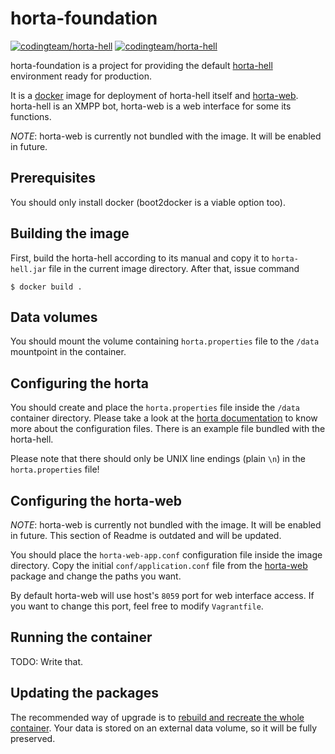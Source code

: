 horta-foundation
================
[![codingteam/horta-hell](http://issuestats.com/github/codingteam/horta-foundation/badge/pr?style=flat-square)](http://www.issuestats.com/github/codingteam/horta-foundation) [![codingteam/horta-hell](http://issuestats.com/github/codingteam/horta-foundation/badge/issue?style=flat-square)](http://www.issuestats.com/github/codingteam/horta-foundation)

horta-foundation is a project for providing the default [horta-hell][]
environment ready for production.

It is a [docker][] image for deployment of horta-hell itself and [horta-web][].
horta-hell is an XMPP bot, horta-web is a web interface for some its functions.

*NOTE*: horta-web is currently not bundled with the image. It will be enabled in
future.

Prerequisites
-------------
You should only install docker (boot2docker is a viable option too).

Building the image
------------------
First, build the horta-hell according to its manual and copy it to
`horta-hell.jar` file in the current image directory. After that, issue command

    $ docker build .

Data volumes
------------
You should mount the volume containing `horta.properties` file to the `/data`
mountpoint in the container.

Configuring the horta
---------------------
You should create and place the `horta.properties` file inside the `/data`
container directory. Please take a look at the [horta documentation][horta-hell]
to know more about the configuration files. There is an example file bundled
with the horta-hell.

Please note that there should only be UNIX line endings (plain `\n`) in the
`horta.properties` file!

Configuring the horta-web
-------------------------
*NOTE*: horta-web is currently not bundled with the image. It will be enabled in
future. This section of Readme is outdated and will be updated.

You should place the `horta-web-app.conf` configuration file inside the image
directory. Copy the initial `conf/application.conf` file from the [horta-web][]
package and change the paths you want.

By default horta-web will use host's `8059` port for web interface access. If
you want to change this port, feel free to modify `Vagrantfile`.

Running the container
---------------------
TODO: Write that.

Updating the packages
---------------------
The recommended way of upgrade is to [rebuild and recreate the whole
container][so-docker-upgrade]. Your data is stored on an external data volume,
so it will be fully preserved.

[docker]: https://www.docker.com/
[horta-hell]: https://github.com/codingteam/horta-hell
[horta-web]: https://github.com/codingteam/horta-web
[so-docker-upgrade]: http://stackoverflow.com/questions/26734402/how-to-upgrade-docker-container-after-its-image-changed
